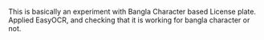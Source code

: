 This is basically an experiment with Bangla Character based License plate. Applied EasyOCR, and checking that it is working for bangla character or not.
